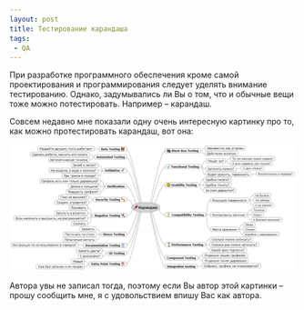 ```yaml
---
layout: post
title: Тестирование карандаша
tags:
 - QA
---
```


При разработке программного обеспечения кроме самой проектирования и программирования следует уделять внимание тестированию. Однако, задумывались ли Вы о том, что и обычные вещи тоже можно потестировать. Например – карандаш.

Совсем недавно мне показали одну очень интересную картинку про то, как можно протестировать карандаш, вот она:

![pencil testing](/media/images/pencil.png)

Автора увы не записал тогда, поэтому если Вы автор этой картинки – прошу сообщить мне, я с удовольствием впишу Вас как автора.
